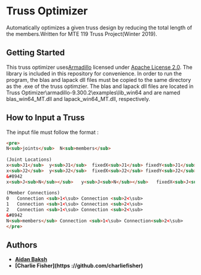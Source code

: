# Truss Optimizer

Automatically optimizes a given truss design by reducing the total length of the members.Written for MTE 119 Truss Project(Winter 2019).

## Getting Started

This truss optimizer uses[Armadillo](http://arma.sourceforge.net/docs.html) licensed under [Apache License 2.0](http://arma.sourceforge.net/license.html). The library is included in this repository for convenience. In order to run the program, the blas and lapack dll files must be copied to the same directory as the .exe of the truss optimzier. The blas and lapack dll files are located in Truss Optimizer\armadillo-9.300.2\examples\lib_win64 and are named blas_win64_MT.dll and lapack_win64_MT.dll, respectively.

## How to Input a Truss

The input file must follow the format : 
```html
<pre>
N<sub>joints</sub>	N<sub>members</sub>  
  
(Joint Locations)  
x<sub>J1</sub>	y<sub>J1</sub>	fixedX<sub>J1</sub>	fixedY<sub>J1</sub>	externalX<sub>J1</sub>	externalY<sub>J1</sub>  
x<sub>J2</sub>	y<sub>J2</sub>	fixedX<sub>J2</sub>	fixedY<sub>J2</sub>	externalX<sub>J2</sub>	externalY<sub>J2</sub>  
&#8942  
x<sub>J<sub>N</sub></sub>	y<sub>J<sub>N</sub></sub>	fixedX<sub>J<sub>N</sub></sub>	fixedY<sub>J<sub>N</sub></sub>	externalX<sub>J<sub>N</sub></sub>	externalY<sub>J<sub>N</sub></sub>  
  
(Member Connections)  
0	Connection <sub>1<\sub> Connection <sub>2<\sub>  
1	Connection <sub>1<\sub> Connection <sub>2<\sub>  
2	Connection <sub>1<\sub> Connection <sub>2<\sub>  
&#8942  
N<sub>members</sub>	Connection <sub>1<\sub>	Connection<sub>2<\sub>
</pre>  
```
## Authors

* **[Aidan Baksh](https://github.com/aidanbaksh)**
* **[Charlie Fisher](https ://github.com/charliefisher)**